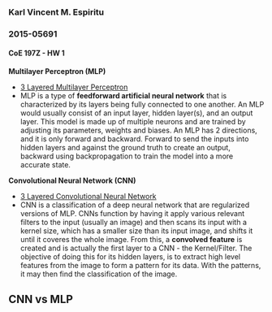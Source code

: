### Karl Vincent M. Espiritu  
### 2015-05691

#### CoE 197Z - HW 1

**Multilayer Perceptron (MLP)**  
- [3 Layered Multilayer Perceptron](https://github.com/espiritukarl/EEEworks/blob/master/3layerMLP.ipynb)  
- MLP is a type of __feedforward artificial neural network__ that is characterized by its layers being fully connected to one another. An MLP would usually consist of an input layer, hidden layer(s), and an output layer. This model is made up of multiple neurons and are trained by adjusting its parameters, weights and biases. An MLP has 2 directions, and it is only forward and backward. Forward to send the inputs into hidden layers and against the ground truth to create an output, backward using backpropagation to train the model into a more accurate state.


**Convolutional Neural Network (CNN)**  
- [3 Layered Convolutional Neural Network](https://github.com/espiritukarl/EEEworks/blob/master/3layerCNN.ipynb)
- CNN is a classification of a deep neural network that are regularized versions of MLP. CNNs function by having it apply various relevant filters to the input (usually an image) and then scans its input with a kernel size, which has a smaller size than its input image, and shifts it until it coveres the whole image. From this, a __convolved feature__ is created and is actually the first layer to a CNN - the Kernel/Filter. The objective of doing this for its hidden layers, is to extract high level features from the image to form a pattern for its data. With the patterns, it may then find the classification of the image.


**CNN vs MLP**
- 
